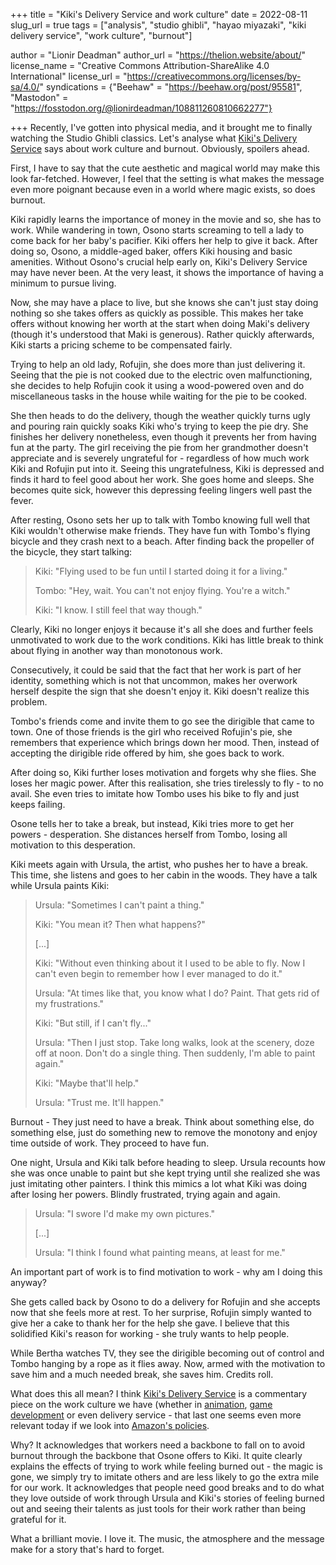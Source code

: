 +++
title = "Kiki's Delivery Service and work culture"
date = 2022-08-11
slug_url = true
tags = ["analysis", "studio ghibli", "hayao miyazaki", "kiki delivery service", "work culture", "burnout"]

author = "Lionir Deadman"
author_url = "https://thelion.website/about/"
license_name = "Creative Commons Attribution-ShareAlike 4.0 International"
license_url = "https://creativecommons.org/licenses/by-sa/4.0/"
syndications = {"Beehaw" = "https://beehaw.org/post/95581", "Mastodon" = "https://fosstodon.org/@lionirdeadman/108811260810662277"}

+++
Recently, I've gotten into physical media, and it brought me to finally watching the Studio Ghibli classics. Let's analyse what [Kiki's Delivery Service](https://en.wikipedia.org/wiki/Kiki's_Delivery_Service) says about work culture and burnout. Obviously, spoilers ahead.
<!--more-->
First, I have to say that the cute aesthetic and magical world may make this look far-fetched. However, I feel that the setting is what makes the message even more poignant because even in a world where magic exists, so does burnout.

Kiki rapidly learns the importance of money in the movie and so, she has to work. While wandering in town, Osono starts screaming to tell a lady to come back for her baby's pacifier. Kiki offers her help to give it back. After doing so, Osono, a middle-aged baker, offers Kiki housing and basic amenities. Without Osono's crucial help early on, Kiki's Delivery Service may have never been. At the very least, it shows the importance of having a minimum to pursue living.

Now, she may have a place to live, but she knows she can't just stay doing nothing so she takes offers as quickly as possible. This makes her take offers without knowing her worth at the start when doing Maki's delivery (though it's understood that Maki is generous). Rather quickly afterwards, Kiki starts a pricing scheme to be compensated fairly.

Trying to help an old lady, Rofujin, she does more than just delivering it. Seeing that the pie is not cooked due to the electric oven malfunctioning, she decides to help Rofujin cook it using a wood-powered oven and do miscellaneous tasks in the house while waiting for the pie to be cooked. 

She then heads to do the delivery, though the weather quickly turns ugly and pouring rain quickly soaks Kiki who's trying to keep the pie dry. She finishes her delivery nonetheless, even though it prevents her from having fun at the party. The girl receiving the pie from her grandmother doesn't appreciate and is severely ungrateful for - regardless of how much work Kiki and Rofujin put into it. Seeing this ungratefulness, Kiki is depressed and finds it hard to feel good about her work. She goes home and sleeps. She becomes quite sick, however this depressing feeling lingers well past the fever.

After resting, Osono sets her up to talk with Tombo knowing full well that Kiki wouldn't otherwise make friends. They have fun with Tombo's flying bicycle and they crash next to a beach. After finding back the propeller of the bicycle, they start talking:

> Kiki: "Flying used to be fun until I started doing it for a living."
>
> Tombo: "Hey, wait. You can't not enjoy flying. You're a witch."
>
> Kiki: "I know. I still feel that way though."

Clearly, Kiki no longer enjoys it because it's all she does and further feels unmotivated to work due to the work conditions. Kiki has little break to think about flying in another way than monotonous work. 

Consecutively, it could be said that the fact that her work is part of her identity, something which is not that uncommon, makes her overwork herself despite the sign that she doesn't enjoy it. Kiki doesn't realize this problem. 

Tombo's friends come and invite them to go see the dirigible that came to town. One of those friends is the girl who received Rofujin's pie, she remembers that experience which brings down her mood. Then, instead of accepting the dirigible ride offered by him, she goes back to work.

After doing so, Kiki further loses motivation and forgets why she flies. She loses her magic power. After this realisation, she tries tirelessly to fly - to no avail. She even tries to imitate how Tombo uses his bike to fly and just keeps failing.

Osone tells her to take a break, but instead, Kiki tries more to get her powers - desperation. She distances herself from Tombo, losing all motivation to this desperation.

Kiki meets again with Ursula, the artist, who pushes her to have a break. This time, she listens and goes to her cabin in the woods. They have a talk while Ursula paints Kiki:

> Ursula: "Sometimes I can't paint a thing."
>
> Kiki: "You mean it? Then what happens?"
>
> [...]
>
> Kiki: "Without even thinking about it I used to be able to fly. Now I can't even begin to remember how I ever managed to do it."
>
> Ursula: "At times like that, you know what I do? Paint. That gets rid of my frustrations."
>
> Kiki: "But still, if I can't fly..."
>
> Ursula: "Then I just stop. Take long walks, look at the scenery, doze off at noon. Don't do a single thing. Then suddenly, I'm able to paint again."
>
> Kiki: "Maybe that'll help."
>
> Ursula: "Trust me. It'll happen."

Burnout - They just need to have a break. Think about something else, do something else, just do something new to remove the monotony and enjoy time outside of work. They proceed to have fun.

One night, Ursula and Kiki talk before heading to sleep. Ursula recounts how she was once unable to paint but she kept trying until she realized she was just imitating other painters. I think this mimics a lot what Kiki was doing after losing her powers. Blindly frustrated, trying again and again.

> Ursula: "I swore I'd make my own pictures."
>
> [...]
>
> Ursula: "I think I found what painting means, at least for me."

An important part of work is to find motivation to work - why am I doing this anyway? 

She gets called back by Osono to do a delivery for Rofujin and she accepts now that she feels more at rest. To her surprise, Rofujin simply wanted to give her a cake to thank her for the help she gave. I believe that this solidified Kiki's reason for working - she truly wants to help people.

While Bertha watches TV, they see the dirigible becoming out of control and Tombo hanging by a rope as it flies away. Now, armed with the motivation to save him and a much needed break, she saves him. Credits roll.

What does this all mean? I think [Kiki's Delivery Service](https://en.wikipedia.org/wiki/Kiki's_Delivery_Service) is a commentary piece on the work culture we have (whether in [animation](https://en.wikipedia.org/wiki/Anime#Working_conditions), [game development](https://en.wikipedia.org/wiki/Crunch_(video_games)) or even delivery service - that last one seems even more relevant today if we look into [Amazon's policies](https://en.wikipedia.org/wiki/Amazon_(company)#Working_conditions).

Why? It acknowledges that workers need a backbone to fall on to avoid burnout through the backbone that Osone offers to Kiki. It quite clearly explains the effects of trying to work while feeling burned out - the magic is gone, we simply try to imitate others and are less likely to go the extra mile for our work. It acknowledges that people need good breaks and to do what they love outside of work through Ursula and Kiki's stories of feeling burned out and seeing their talents as just tools for their work rather than being grateful for it.

What a brilliant movie. I love it. The music, the atmosphere and the message make for a story that's hard to forget.
